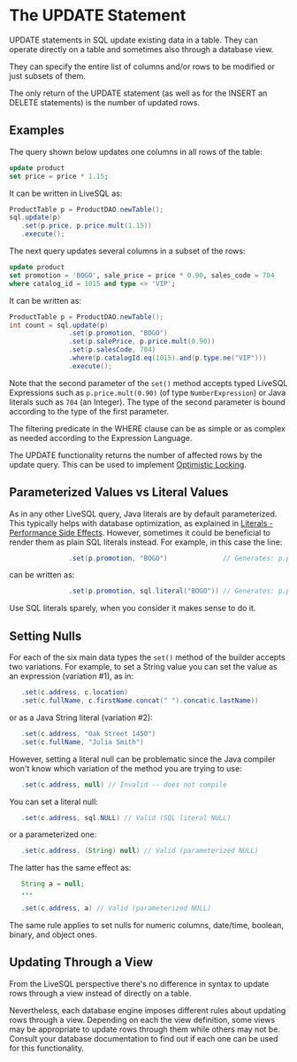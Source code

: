 # The UPDATE Statement

UPDATE statements in SQL update existing data in a table. They can operate directly on a table and sometimes also through a database view.

They can specify the entire list of columns and/or rows to be modified or just subsets of them.

The only return of the UPDATE statement (as well as for the INSERT an DELETE statements) is the number of updated rows.


## Examples

The query shown below updates one columns in all rows of the table:

```sql
update product
set price = price * 1.15;
```

It can be written in LiveSQL as:

```java
ProductTable p = ProductDAO.newTable();
sql.update(p)
   .set(p.price, p.price.mult(1.15))
   .execute();
```

The next query updates several columns in a subset of the rows:

```sql
update product
set promotion = 'BOGO', sale_price = price * 0.90, sales_code = 704
where catalog_id = 1015 and type <> 'VIP';
```

It can be written as:

```java
ProductTable p = ProductDAO.newTable();
int count = sql.update(p)
               .set(p.promotion, "BOGO")
               .set(p.salePrice, p.price.mult(0.90))
               .set(p.salesCode, 704)
               .where(p.catalogId.eq(1015).and(p.type.ne("VIP")))
               .execute();
```

Note that the second parameter of the `set()` method accepts typed LiveSQL Expressions such as `p.price.mult(0.90)` (of type `NumberExpression`) or Java literals such as `704` (an Integer). The type of the second parameter is bound according to the type of the first parameter.

The filtering predicate in the WHERE clause can be as simple or as complex as needed according to the Expression Language.

The UPDATE functionality returns the number of affected rows by the update query. This can be used to implement [Optimistic Locking](../optimistic-locking.md).


## Parameterized Values vs Literal Values

As in any other LiveSQL query, Java literals are by default parameterized. This typically helps with
database optimization, as explained in [Literals - Performance Side Effects](./literals). However, sometimes it could be beneficial to render them as plain SQL literals instead. For example, in this case the line:

```java
               .set(p.promotion, "BOGO")              // Generates: p.promotion = ?
```

can be written as:

```java
               .set(p.promotion, sql.literal("BOGO")) // Generates: p.promotion = 'BOGO'
```

Use SQL literals sparely, when you consider it makes sense to do it.


## Setting Nulls

For each of the six main data types the `set()` method of the builder accepts two variations. For example, to set a String value you can set the value
as an expression (variation #1), as in:

```java
   .set(c.address, c.location)
   .set(c.fullName, c.firstName.concat(" ").concat(c.lastName))
```

or as a Java String literal (variation #2):

```java
   .set(c.address, "Oak Street 1450")
   .set(c.fullName, "Julia Smith")
```

However, setting a literal null can be problematic since the Java compiler won't know which variation of the method you are trying to use:

```java
   .set(c.address, null) // Invalid -- does not compile
```

You can set a literal null:

```java
   .set(c.address, sql.NULL) // Valid (SQL literal NULL)
```

or a parameterized one:

```java
   .set(c.address, (String) null) // Valid (parameterized NULL)
```

The latter has the same effect as:

```java
   String a = null;
   ...

   .set(c.address, a) // Valid (parameterized NULL)
```

The same rule applies to set nulls for numeric columns, date/time, boolean, binary, and object ones.


## Updating Through a View

From the LiveSQL perspective there's no difference in syntax to update rows through a view instead of directly on a table.

Nevertheless, each database engine imposes different rules about updating rows through a view. Depending on each the view 
definition, some views may be appropriate to update rows through them while others may not be. Consult your database 
documentation to find out if each one can be used for this functionality.


